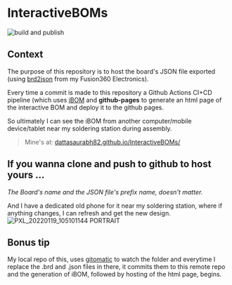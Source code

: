 # InteractiveBOMs

![build and publish](https://github.com/dattasaurabh82/InteractiveBOMs/actions/workflows/create_ibom.yml/badge.svg)

## Context

The purpose of this repository is to host the board's JSON file exported (using [brd2json](https://github.com/Funkenjaeger/brd2json) from my Fusion360 Electronics).

Every time a commit is made to this repository a Github Actions CI+CD pipeline (which uses [iBOM](https://github.com/openscopeproject/InteractiveHtmlBom) and __github-pages__ to generate an html page of the interactive BOM and deploy it to the github pages. 

So ultimately I can see the iBOM from another computer/mobile device/tablet near my soldering station during assembly.

> Mine's at: [dattasaurabh82.github.io/InteractiveBOMs/](https://dattasaurabh82.github.io/InteractiveBOMs/)

## If you wanna clone and push to github to host yours ...

_The Board's name and the JSON file's prefix name, doesn't matter._


And I have a dedicated old phone for it near my soldering station, where if anything changes, I can refresh and get the new design. 
![PXL_20220119_105101144 PORTRAIT](https://user-images.githubusercontent.com/4619862/150786882-3e561709-9d1d-4950-b78c-a6ce47b46438.jpg)

## Bonus tip

My local repo of this, uses [gitomatic](https://github.com/muesli/gitomatic) to watch the folder and everytime I replace the .brd and .json files in there, it commits them to this remote repo and the generation of iBOM, followed by hosting of the html page, begins. 

